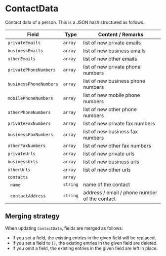 # ContactData

Contact data of a person. This is a JSON hash structured as follows.

| Field                        | Type     | Content / Remarks                             |
| ---------------------------- | -------- | --------------------------------------------- |
| `privateEmails`              | `array`  | list of new private emails                    |
| `businessEmails`             | `array`  | list of new business emails                   |
| `otherEmails`                | `array`  | list of new other emails                      |
| `privatePhoneNumbers`        | `array`  | list of new private phone numbers             |
| `businessPhoneNumbers`       | `array`  | list of new business phone numbers            |
| `mobilePhoneNumbers`         | `array`  | list of new mobile phone numbers              |
| `otherPhoneNumbers`          | `array`  | list of new other phone numbers               |
| `privateFaxNumbers`          | `array`  | list of new private fax numbers               |
| `businessFaxNumbers`         | `array`  | list of new business fax numbers              |
| `otherFaxNumbers`            | `array`  | list of new other fax numbers                 |
| `privateUrls`                | `array`  | list of new private urls                      |
| `businessUrls`               | `array`  | list of new business urls                     |
| `otherUrls`                  | `array`  | list of new other urls                        |
| `contacts`                   | `array`  |                                               |
| &nbsp;&nbsp;`name`           | `string` | name of the contact                           |
| &nbsp;&nbsp;`contactAddress` | `string` | address / email / phone number of the contact |

## Merging strategy

When updating `ContactData`, fields are merged as follows:

* If you set a field, the existing entries in the given field will be replaced.
* If you set a field to `[]`, the existing entries in the given field are deleted.
* If you omit a field, the existing entries in the given field are left in place.

